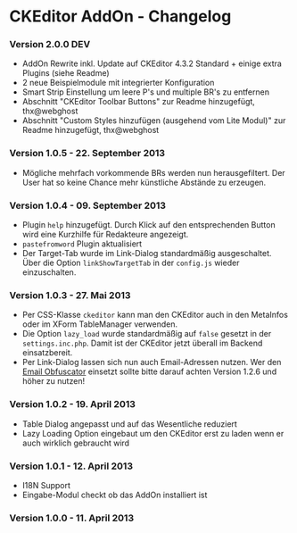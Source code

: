 CKEditor AddOn - Changelog
==========================

### Version 2.0.0 DEV

* AddOn Rewrite inkl. Update auf CKEditor 4.3.2 Standard + einige extra Plugins (siehe Readme)
* 2 neue Beispielmodule mit integrierter Konfiguration
* Smart Strip Einstellung um leere P's und multiple BR's zu entfernen
* Abschnitt "CKEditor Toolbar Buttons" zur Readme hinzugefügt, thx@webghost
* Abschnitt "Custom Styles hinzufügen (ausgehend vom Lite Modul)" zur Readme hinzugefügt, thx@webghost

### Version 1.0.5 - 22. September 2013

* Mögliche mehrfach vorkommende BRs werden nun herausgefiltert. Der User hat so keine Chance mehr künstliche Abstände zu erzeugen.

### Version 1.0.4 - 09. September 2013

* Plugin `help` hinzugefügt. Durch Klick auf den entsprechenden Button wird eine Kurzhilfe für Redakteure angezeigt.
* `pastefromword` Plugin aktualisiert
* Der Target-Tab wurde im Link-Dialog standardmäßig ausgeschaltet. Über die Option `linkShowTargetTab` in der `config.js` wieder einzuschalten.

### Version 1.0.3 - 27. Mai 2013

* Per CSS-Klasse `ckeditor` kann man den CKEditor auch in den MetaInfos oder im XForm TableManager verwenden.
* Die Option `lazy_load` wurde standardmäßig auf `false` gesetzt in der `settings.inc.php`. Damit ist der CKEditor jetzt überall im Backend einsatzbereit.
* Per Link-Dialog lassen sich nun auch Email-Adressen nutzen. Wer den [Email Obfuscator](https://github.com/RexDude/email_obfuscator) einsetzt sollte bitte darauf achten Version 1.2.6 und höher zu nutzen!

### Version 1.0.2 - 19. April 2013

* Table Dialog angepasst und auf das Wesentliche reduziert
* Lazy Loading Option eingebaut um den CKEditor erst zu laden wenn er auch wirklich gebraucht wird

### Version 1.0.1 - 12. April 2013

* I18N Support
* Eingabe-Modul checkt ob das AddOn installiert ist

### Version 1.0.0 - 11. April 2013




